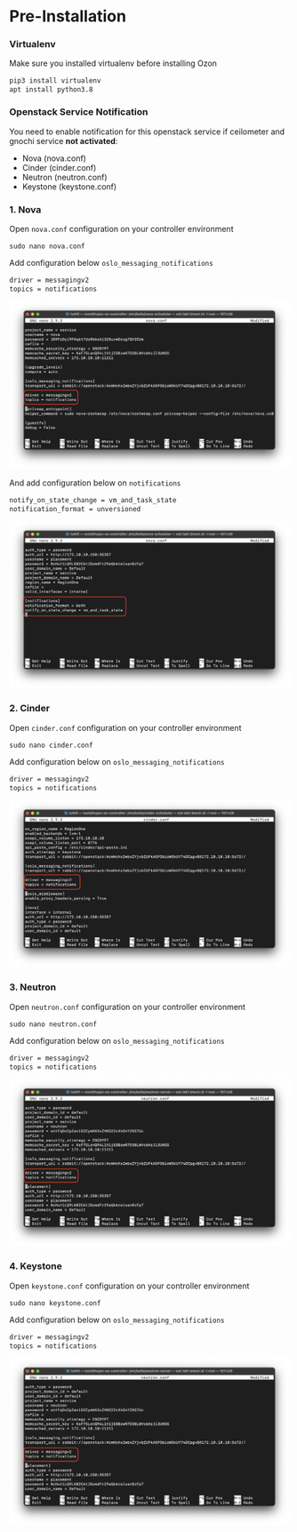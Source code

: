 # Pre-Installation
### **Virtualenv**

Make sure you installed virtualenv before installing Ozon

```
pip3 install virtualenv
apt install python3.8
```

### **Openstack Service Notification** 

You need to enable notification for this openstack service if ceilometer and gnochi service **not activated**:

- Nova (nova.conf)
- Cinder (cinder.conf)
- Neutron (neutron.conf)
- Keystone (keystone.conf)

### **1. Nova**


Open `nova.conf` configuration on your controller environment
```
sudo nano nova.conf
```

Add configuration below `oslo_messaging_notifications`

```
driver = messagingv2 
topics = notifications
```

![nova1](assets/images/nova1.png)

And add configuration below on `notifications`

```
notify_on_state_change = vm_and_task_state
notification_format = unversioned
```

![nova2](assets/images/nova2.png)


### **2. Cinder**
Open `cinder.conf` configuration on your controller environment

```
sudo nano cinder.conf
```

Add configuration below on `oslo_messaging_notifications`

```
driver = messagingv2 
topics = notifications
```

![cinder1](assets/images/cinder1.png)


### **3. Neutron**
Open `neutron.conf` configuration on your controller environment

```
sudo nano neutron.conf
```

Add configuration below on `oslo_messaging_notifications`

```
driver = messagingv2 
topics = notifications
```

![neutron1](assets/images/neutron1.png)

### **4. Keystone**
Open `keystone.conf` configuration on your controller environment

```
sudo nano keystone.conf
```

Add configuration below on `oslo_messaging_notifications`

```
driver = messagingv2 
topics = notifications
```

![neutron1](assets/images/neutron1.png)

